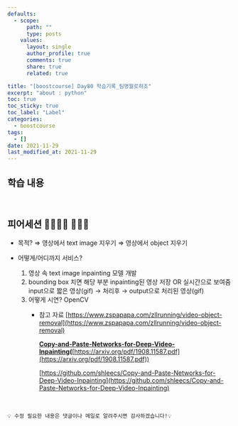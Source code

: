 ```yaml
---
defaults:
  - scope:
      path: ""
      type: posts
    values:
      layout: single
      author_profile: true
      comments: true
      share: true
      related: true

title: "[boostcourse] Day80 학습기록_팀명뭘로하조"
excerpt: "about : python"
toc: true
toc_sticky: true
toc_label: "Label"
categories:
  - boostcourse
tags:
  - []
date: 2021-11-29
last_modified_at: 2021-11-29
---
```


## 학습 내용


<br>

## 피어세션 👨‍👨‍👦‍👦 👨‍👨‍👦

- 목적?
    ⇒ 영상에서 text image 지우기 
    ⇒ 영상에서 object 지우기 
    
- 어떻게/어디까지 서비스?
    1. 영상 속 text image inpainting 모델 개발 
    2. bounding box 치면 해당 부분 inpainting된 영상 저장 OR 실시간으로 보여줌
    input으로 짧은 영상(gif) → 처리후 → output으로 처리된 영상(gif)
    3. 어떻게 시연?
        OpenCV
        - 참고 자료
            [https://www.zspapapa.com/zllrunning/video-object-removal](https://www.zspapapa.com/zllrunning/video-object-removal)
            
            **[Copy-and-Paste-Networks-for-Deep-Video-Inpainting](https://github.com/shleecs/Copy-and-Paste-Networks-for-Deep-Video-Inpainting)(**[https://arxiv.org/pdf/1908.11587.pdf](https://arxiv.org/pdf/1908.11587.pdf))
            
            [https://github.com/shleecs/Copy-and-Paste-Networks-for-Deep-Video-Inpainting](https://github.com/shleecs/Copy-and-Paste-Networks-for-Deep-Video-Inpainting)


<br>

```
💡 수정 필요한 내용은 댓글이나 메일로 알려주시면 감사하겠습니다!💡 
```
